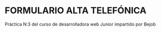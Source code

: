 # FORMULARIO ALTA TELEFÓNICA
Práctica N:3 del curso de desarrolladora web Junior impartido por Bejob
